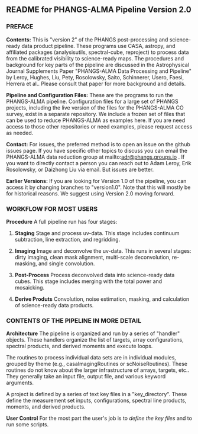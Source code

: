 ## README for PHANGS-ALMA Pipeline Version 2.0

### PREFACE

**Contents:** This is "version 2" of the PHANGS post-processing and science-ready data product pipeline. These programs use CASA, astropy, and affiliated packages (analysisutils, spectral-cube, reproject) to process data from the calibrated visibility to science-ready maps. The procedures and background for key parts of the pipeline are discussed in the Astrophysical Journal Supplements Paper "PHANGS-ALMA Data Processing and Pipeline" by Leroy, Hughes, Liu, Pety, Rosolowsky, Saito, Schinnerer, Usero, Faesi, Herrera et al.. Please consult that paper for more background and details.

**Pipeline and Configuration Files:** These are the programs to run the PHANGS-ALMA pipeline. Configuration files for a large set of PHANGS projects, including the live version of the files for the PHANGS-ALMA CO survey, exist in a separate repository. We include a frozen set of files that can be used to reduce PHANGS-ALMA as examples here. If you are need access to those other repositories or need examples, please request access as needed.

**Contact:** For issues, the preferred method is to open an issue on the github issues page. If you have specific other topics to discuss you can email the PHANGS-ALMA data reduction group at mailto:adr@phangs.groups.io . If you want to directly contact a person you can reach out to Adam Leroy, Erik Rosolowsky, or Daizhong Liu via email. But issues are better.

**Earlier Versions:** If you are looking for Version 1.0 of the pipeline, you can access it by changing branches to "version1.0". Note that this will mostly be for historical reasons. We suggest using Version 2.0 moving forward.

### WORKFLOW FOR MOST USERS

**Procedure** A full pipeline run has four stages:

1. **Staging** Stage and process uv-data. This stage includes
continuum subtraction, line extraction, and regridding.

2. **Imaging** Image and deconvolve the uv-data. This runs in several
stages: dirty imaging, clean mask alignment, multi-scale
deconvolution, re-masking, and single convolution.

3. **Post-Process** Process deconvolved data into science-ready data
cubes. This stage includes merging with the total power and
mosaicking.

4. **Derive Produts** Convolution, noise estimation, masking, and
calculation of science-ready data products.

### CONTENTS OF THE PIPELINE IN MORE DETAIL

**Architecture** The pipeline is organized and run by a series of
"handler" objects. These handlers organize the list of targets, array
configurations, spectral products, and derived moments and execute
loops.

The routines to process individual data sets are in individual
modules, grouped by theme (e.g., casaImagingRoutines or
scNoiseRoutines). These routines do not know about the larger
infrastructure of arrays, targets, etc.. They generally take an input
file, output file, and various keyword arguments.

A project is defined by a series of text key files in a
"key_directory". These define the measurement set inputs,
configurations, spectral line products, moments, and derived
products. 

**User Control** For the most part the user's job is to *define the
key files* and to run some scripts.

